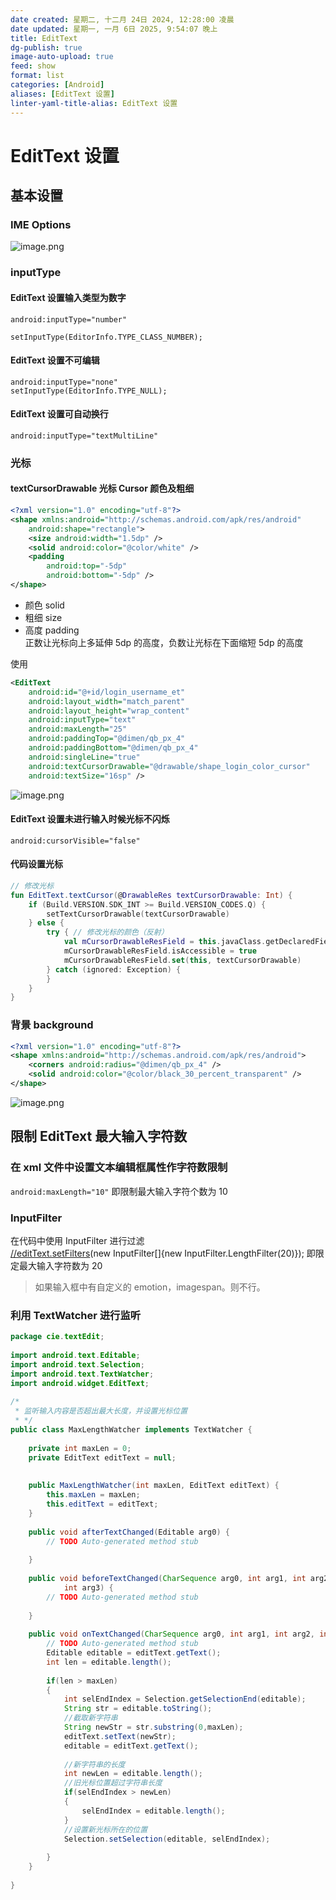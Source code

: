 ```yaml
---
date created: 星期二, 十二月 24日 2024, 12:28:00 凌晨
date updated: 星期一, 一月 6日 2025, 9:54:07 晚上
title: EditText
dg-publish: true
image-auto-upload: true
feed: show
format: list
categories: [Android]
aliases: [EditText 设置]
linter-yaml-title-alias: EditText 设置
---
```


# EditText 设置

## 基本设置

### IME Options

![image.png](https://cdn.nlark.com/yuque/0/2023/png/694278/1688176149153-b801a382-445e-4c71-af9a-23e008b120ac.png#averageHue=%23fbfaf9&clientId=ufe914e95-d363-4&from=paste&height=405&id=uc7042e52&originHeight=810&originWidth=999&originalType=binary&ratio=2&rotation=0&showTitle=false&size=88356&status=done&style=none&taskId=u751dcb59-0228-485f-87be-f22de54ed25&title=&width=499.5)

### inputType

#### EditText 设置输入类型为数字

```
android:inputType="number"

setInputType(EditorInfo.TYPE_CLASS_NUMBER);
```

#### EditText 设置不可编辑

```
android:inputType="none"
setInputType(EditorInfo.TYPE_NULL);
```

#### EditText 设置可自动换行

```
android:inputType="textMultiLine"
```

### 光标

#### textCursorDrawable 光标 Cursor 颜色及粗细

```xml
<?xml version="1.0" encoding="utf-8"?>
<shape xmlns:android="http://schemas.android.com/apk/res/android"
    android:shape="rectangle">
    <size android:width="1.5dp" />
    <solid android:color="@color/white" />
    <padding
        android:top="-5dp"
        android:bottom="-5dp" />
</shape>
```

- 颜色 solid
- 粗细 size
- 高度 padding<br />正数让光标向上多延伸 5dp 的高度，负数让光标在下面缩短 5dp 的高度

使用

```xml
<EditText
    android:id="@+id/login_username_et"
    android:layout_width="match_parent"
    android:layout_height="wrap_content"
    android:inputType="text"
    android:maxLength="25"
    android:paddingTop="@dimen/qb_px_4"
    android:paddingBottom="@dimen/qb_px_4"
    android:singleLine="true"
    android:textCursorDrawable="@drawable/shape_login_color_cursor"
    android:textSize="16sp" />
```

![image.png](https://cdn.nlark.com/yuque/0/2023/png/694278/1688176166440-1cdf7b0e-946d-4cc4-88a3-254a9025f660.png#averageHue=%23382f38&clientId=ufe914e95-d363-4&from=paste&height=34&id=udfef4296&originHeight=68&originWidth=174&originalType=binary&ratio=2&rotation=0&showTitle=false&size=6809&status=done&style=none&taskId=uef0c1b62-0745-4987-99f9-f6b0213ee55&title=&width=87)

#### EditText 设置未进行输入时候光标不闪烁

```
android:cursorVisible="false"
```

#### 代码设置光标

```kotlin
// 修改光标
fun EditText.textCursor(@DrawableRes textCursorDrawable: Int) {
    if (Build.VERSION.SDK_INT >= Build.VERSION_CODES.Q) {
        setTextCursorDrawable(textCursorDrawable)
    } else {
        try { // 修改光标的颜色（反射）
            val mCursorDrawableResField = this.javaClass.getDeclaredField("mCursorDrawableRes");
            mCursorDrawableResField.isAccessible = true
            mCursorDrawableResField.set(this, textCursorDrawable)
        } catch (ignored: Exception) {
        }
    }
}
```

### 背景 background

```xml
<?xml version="1.0" encoding="utf-8"?>
<shape xmlns:android="http://schemas.android.com/apk/res/android">
    <corners android:radius="@dimen/qb_px_4" />
    <solid android:color="@color/black_30_percent_transparent" />
</shape>
```

![image.png](https://cdn.nlark.com/yuque/0/2023/png/694278/1688176174716-042b8830-725a-451a-81d6-bfa3a48276b3.png#averageHue=%23382f38&clientId=ufe914e95-d363-4&from=paste&height=34&id=ub7381871&originHeight=68&originWidth=174&originalType=binary&ratio=2&rotation=0&showTitle=false&size=6809&status=done&style=none&taskId=u1051c79b-ed86-4d6c-8ba3-65b6adce057&title=&width=87)

## 限制 EditText 最大输入字符数

### 在 xml 文件中设置文本编辑框属性作字符数限制

`android:maxLength="10"` 即限制最大输入字符个数为 10

### InputFilter

在代码中使用 InputFilter 进行过滤<br />[//editText.setFilters](//editText.setFilters)(new InputFilter[]{new InputFilter.LengthFilter(20)}); 即限定最大输入字符数为 20

> 如果输入框中有自定义的 emotion，imagespan。则不行。

### 利用 TextWatcher 进行监听

```java
package cie.textEdit;
 
import android.text.Editable;
import android.text.Selection;
import android.text.TextWatcher;
import android.widget.EditText;
 
/*
 * 监听输入内容是否超出最大长度，并设置光标位置
 * */
public class MaxLengthWatcher implements TextWatcher {
 
	private int maxLen = 0;
	private EditText editText = null;
	
	
	public MaxLengthWatcher(int maxLen, EditText editText) {
		this.maxLen = maxLen;
		this.editText = editText;
	}
 
	public void afterTextChanged(Editable arg0) {
		// TODO Auto-generated method stub
		
	}
 
	public void beforeTextChanged(CharSequence arg0, int arg1, int arg2,
			int arg3) {
		// TODO Auto-generated method stub
		
	}
 
	public void onTextChanged(CharSequence arg0, int arg1, int arg2, int arg3) {
		// TODO Auto-generated method stub
		Editable editable = editText.getText();
		int len = editable.length();
		
		if(len > maxLen)
		{
			int selEndIndex = Selection.getSelectionEnd(editable);
			String str = editable.toString();
			//截取新字符串
			String newStr = str.substring(0,maxLen);
			editText.setText(newStr);
			editable = editText.getText();
			
			//新字符串的长度
			int newLen = editable.length();
			//旧光标位置超过字符串长度
			if(selEndIndex > newLen)
			{
				selEndIndex = editable.length();
			}
			//设置新光标所在的位置
			Selection.setSelection(editable, selEndIndex);
			
		}
	}
 
}
```
